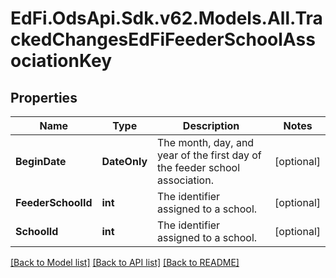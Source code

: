 # EdFi.OdsApi.Sdk.v62.Models.All.TrackedChangesEdFiFeederSchoolAssociationKey

## Properties

Name | Type | Description | Notes
------------ | ------------- | ------------- | -------------
**BeginDate** | **DateOnly** | The month, day, and year of the first day of the feeder school association. | [optional] 
**FeederSchoolId** | **int** | The identifier assigned to a school. | [optional] 
**SchoolId** | **int** | The identifier assigned to a school. | [optional] 

[[Back to Model list]](../../README.md#documentation-for-models) [[Back to API list]](../../README.md#documentation-for-api-endpoints) [[Back to README]](../../README.md)


